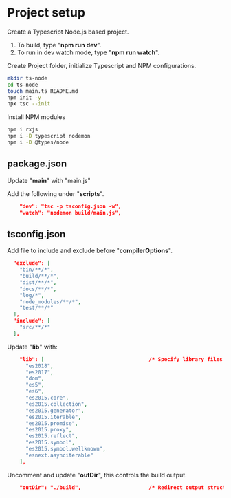 # Project setup

Create a Typescript Node.js based project.

1. To build, type "__npm run dev__".
1. To run in dev watch mode, type "__npm run watch__".

Create Project folder, initialize Typescript and NPM configurations.

```sh
mkdir ts-node
cd ts-node
touch main.ts README.md
npm init -y
npx tsc --init
```

Install NPM modules

```sh
npm i rxjs
npm i -D typescript nodemon
npm i -D @types/node
```

## package.json

Update "__main__" with "main.js"

Add the following under "__scripts__".

```json
    "dev": "tsc -p tsconfig.json -w",
    "watch": "nodemon build/main.js",
```

## tsconfig.json

Add file to include and exclude before "__compilerOptions__".

```json
  "exclude": [
    "bin/**/*",
    "build/**/*",
    "dist/**/*",
    "docs/**/*",
    "log/*",
    "node_modules/**/*",
    "test/**/*"
  ],
  "include": [
    "src/**/*"
  ],
```

Update "__lib__" with:

```json
    "lib": [                                  /* Specify library files to be included in the compilation. */
      "es2018",
      "es2017",
      "dom",
      "es5",
      "es6",
      "es2015.core",
      "es2015.collection",
      "es2015.generator",
      "es2015.iterable",
      "es2015.promise",
      "es2015.proxy",
      "es2015.reflect",
      "es2015.symbol",
      "es2015.symbol.wellknown",
      "esnext.asynciterable"
    ],
```

Uncomment and update "__outDir__", this controls the build output.

```json
    "outDir": "./build",                      /* Redirect output structure to the directory. */
```

